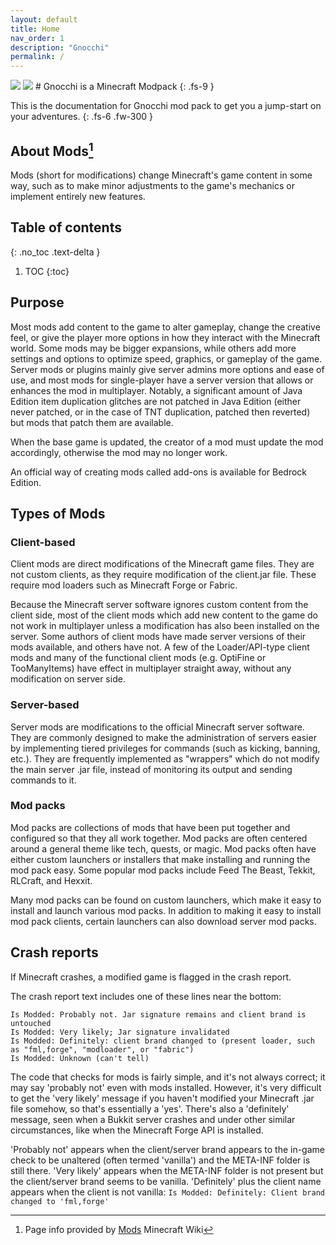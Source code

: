 ```yaml
---
layout: default
title: Home
nav_order: 1
description: "Gnocchi"
permalink: /
---
```

<img src="https://img.shields.io/github/license/cwcontur/gnocchi-modpack">
<img src="https://img.shields.io/badge/Mod%20Loader-Forge-blue">
# Gnocchi is a Minecraft Modpack
{: .fs-9 }

This is the documentation for Gnocchi mod pack to get you a jump-start on your adventures.
{: .fs-6 .fw-300 }

## About Mods[^note]

Mods (short for modifications) change Minecraft​'s game content in some way, such as to make minor adjustments to the game's mechanics or implement entirely new features.

## Table of contents
{: .no_toc .text-delta }

1. TOC
{:toc}

## Purpose

Most mods add content to the game to alter gameplay, change the creative feel, or give the player more options in how they interact with the Minecraft world. Some mods may be bigger expansions, while others add more settings and options to optimize speed, graphics, or gameplay of the game. Server mods or plugins mainly give server admins more options and ease of use, and most mods for single-player have a server version that allows or enhances the mod in multiplayer. Notably, a significant amount of Java Edition item duplication glitches are not patched in Java Edition (either never patched, or in the case of TNT duplication, patched then reverted) but mods that patch them are available.

When the base game is updated, the creator of a mod must update the mod accordingly, otherwise the mod may no longer work.

An official way of creating mods called add-ons is available for Bedrock Edition.

## Types of Mods

### Client-based

Client mods are direct modifications of the Minecraft game files. They are not custom clients, as they require modification of the client.jar file. These require mod loaders such as Minecraft Forge or Fabric.

Because the Minecraft server software ignores custom content from the client side, most of the client mods which add new content to the game do not work in multiplayer unless a modification has also been installed on the server. Some authors of client mods have made server versions of their mods available, and others have not. A few of the Loader/API-type client mods and many of the functional client mods (e.g. OptiFine or TooManyItems) have effect in multiplayer straight away, without any modification on server side.

### Server-based

Server mods are modifications to the official Minecraft server software. They are commonly designed to make the administration of servers easier by implementing tiered privileges for commands (such as kicking, banning, etc.). They are frequently implemented as "wrappers" which do not modify the main server .jar file, instead of monitoring its output and sending commands to it.

### Mod packs

Mod packs are collections of mods that have been put together and configured so that they all work together. Mod packs are often centered around a general theme like tech, quests, or magic. Mod packs often have either custom launchers or installers that make installing and running the mod pack easy. Some popular mod packs include Feed The Beast, Tekkit, RLCraft, and Hexxit.

Many mod packs can be found on custom launchers, which make it easy to install and launch various mod packs. In addition to making it easy to install mod pack clients, certain launchers can also download server mod packs.

## Crash reports

If Minecraft crashes, a modified game is flagged in the crash report.

The crash report text includes one of these lines near the bottom:

```
Is Modded: Probably not. Jar signature remains and client brand is untouched
Is Modded: Very likely; Jar signature invalidated
Is Modded: Definitely: client brand changed to (present loader, such as "fml,forge", "modloader", or "fabric")
Is Modded: Unknown (can't tell)
```

The code that checks for mods is fairly simple, and it's not always correct; it may say 'probably not' even with mods installed. However, it's very difficult to get the 'very likely' message if you haven't modified your Minecraft .jar file somehow, so that's essentially a 'yes'. There's also a 'definitely' message, seen when a Bukkit server crashes and under other similar circumstances, like when the Minecraft Forge API is installed.

'Probably not' appears when the client/server brand appears to the in-game check to be unaltered (often termed 'vanilla') and the META-INF folder is still there. 'Very likely' appears when the META-INF folder is not present but the client/server brand seems to be vanilla. 'Definitely' plus the client name appears when the client is not vanilla:
`Is Modded: Definitely: Client brand changed to 'fml,forge'`

[^note]: Page info provided by [Mods](https://minecraft.fandom.com/wiki/Mods "minecraft.fandom.com/wiki/mods") Minecraft Wiki
